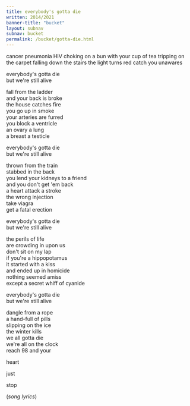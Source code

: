 ```yaml
---
title: everybody's gotta die
written: 2014/2021
banner-title: "bucket" 
layout: subnav
subnav: bucket
permalink: /bucket/gotta-die.html
---
```


<div class="poem">
cancer pneumonia   
HIV  
choking on a bun  
with your cup of tea  
tripping on the carpet  
falling down the stairs  
the light turns red  
catch you unawares


everybody's gotta die  
but we're still alive

fall from the ladder  
and your back is broke  
the house catches fire  
you go up in smoke  
your arteries are furred  
you block a ventricle  
an ovary a lung  
a breast a testicle


everybody's gotta die  
but we're still alive


thrown from the train  
stabbed in the back  
you lend your kidneys to a friend  
and you don't get 'em back  
a heart attack a stroke  
the wrong injection  
take viagra  
get a fatal erection


everybody's gotta die  
but we're still alive


the perils of life  
are crowding in upon us  
don't sit on my lap  
if you're a hippopotamus  
it started with a kiss  
and ended up in homicide  
nothing seemed amiss  
except a secret whiff of cyanide


everybody's gotta die  
but we're still alive


dangle from a rope  
a hand-full of pills  
slipping on the ice  
the winter kills  
we all gotta die  
we're all on the clock  
reach 98 and your  


heart  


just  


stop


(_song lyrics_)
</div>
